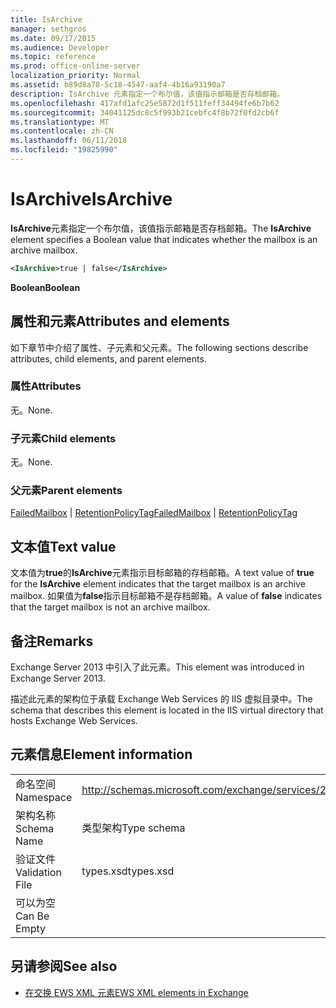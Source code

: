 ```yaml
---
title: IsArchive
manager: sethgros
ms.date: 09/17/2015
ms.audience: Developer
ms.topic: reference
ms.prod: office-online-server
localization_priority: Normal
ms.assetid: b89d8a78-5c18-4547-aaf4-4b16a93190a7
description: IsArchive 元素指定一个布尔值，该值指示邮箱是否存档邮箱。
ms.openlocfilehash: 417afd1afc25e5872d1f511feff34494fe6b7b62
ms.sourcegitcommit: 34041125dc8c5f993b21cebfc4f8b72f0fd2cb6f
ms.translationtype: MT
ms.contentlocale: zh-CN
ms.lasthandoff: 06/11/2018
ms.locfileid: "19825990"
---
```

# <a name="isarchive"></a><span data-ttu-id="886b9-103">IsArchive</span><span class="sxs-lookup"><span data-stu-id="886b9-103">IsArchive</span></span>

<span data-ttu-id="886b9-104">**IsArchive**元素指定一个布尔值，该值指示邮箱是否存档邮箱。</span><span class="sxs-lookup"><span data-stu-id="886b9-104">The **IsArchive** element specifies a Boolean value that indicates whether the mailbox is an archive mailbox.</span></span> 
  
```XML
<IsArchive>true | false</IsArchive>
```

 <span data-ttu-id="886b9-105">**Boolean**</span><span class="sxs-lookup"><span data-stu-id="886b9-105">**Boolean**</span></span>
## <a name="attributes-and-elements"></a><span data-ttu-id="886b9-106">属性和元素</span><span class="sxs-lookup"><span data-stu-id="886b9-106">Attributes and elements</span></span>

<span data-ttu-id="886b9-107">如下章节中介绍了属性、子元素和父元素。</span><span class="sxs-lookup"><span data-stu-id="886b9-107">The following sections describe attributes, child elements, and parent elements.</span></span>
  
### <a name="attributes"></a><span data-ttu-id="886b9-108">属性</span><span class="sxs-lookup"><span data-stu-id="886b9-108">Attributes</span></span>

<span data-ttu-id="886b9-109">无。</span><span class="sxs-lookup"><span data-stu-id="886b9-109">None.</span></span>
  
### <a name="child-elements"></a><span data-ttu-id="886b9-110">子元素</span><span class="sxs-lookup"><span data-stu-id="886b9-110">Child elements</span></span>

<span data-ttu-id="886b9-111">无。</span><span class="sxs-lookup"><span data-stu-id="886b9-111">None.</span></span>
  
### <a name="parent-elements"></a><span data-ttu-id="886b9-112">父元素</span><span class="sxs-lookup"><span data-stu-id="886b9-112">Parent elements</span></span>

<span data-ttu-id="886b9-113">[FailedMailbox](failedmailbox.md) | [RetentionPolicyTag](retentionpolicytag.md)</span><span class="sxs-lookup"><span data-stu-id="886b9-113">[FailedMailbox](failedmailbox.md) | [RetentionPolicyTag](retentionpolicytag.md)</span></span>
  
## <a name="text-value"></a><span data-ttu-id="886b9-114">文本值</span><span class="sxs-lookup"><span data-stu-id="886b9-114">Text value</span></span>

<span data-ttu-id="886b9-115">文本值为**true**的**IsArchive**元素指示目标邮箱的存档邮箱。</span><span class="sxs-lookup"><span data-stu-id="886b9-115">A text value of **true** for the **IsArchive** element indicates that the target mailbox is an archive mailbox.</span></span> <span data-ttu-id="886b9-116">如果值为**false**指示目标邮箱不是存档邮箱。</span><span class="sxs-lookup"><span data-stu-id="886b9-116">A value of **false** indicates that the target mailbox is not an archive mailbox.</span></span> 
  
## <a name="remarks"></a><span data-ttu-id="886b9-117">备注</span><span class="sxs-lookup"><span data-stu-id="886b9-117">Remarks</span></span>

<span data-ttu-id="886b9-118">Exchange Server 2013 中引入了此元素。</span><span class="sxs-lookup"><span data-stu-id="886b9-118">This element was introduced in Exchange Server 2013.</span></span>
  
<span data-ttu-id="886b9-119">描述此元素的架构位于承载 Exchange Web Services 的 IIS 虚拟目录中。</span><span class="sxs-lookup"><span data-stu-id="886b9-119">The schema that describes this element is located in the IIS virtual directory that hosts Exchange Web Services.</span></span>
  
## <a name="element-information"></a><span data-ttu-id="886b9-120">元素信息</span><span class="sxs-lookup"><span data-stu-id="886b9-120">Element information</span></span>

|||
|:-----|:-----|
|<span data-ttu-id="886b9-121">命名空间</span><span class="sxs-lookup"><span data-stu-id="886b9-121">Namespace</span></span>  <br/> |http://schemas.microsoft.com/exchange/services/2006/types  <br/> |
|<span data-ttu-id="886b9-122">架构名称</span><span class="sxs-lookup"><span data-stu-id="886b9-122">Schema Name</span></span>  <br/> |<span data-ttu-id="886b9-123">类型架构</span><span class="sxs-lookup"><span data-stu-id="886b9-123">Type schema</span></span>  <br/> |
|<span data-ttu-id="886b9-124">验证文件</span><span class="sxs-lookup"><span data-stu-id="886b9-124">Validation File</span></span>  <br/> |<span data-ttu-id="886b9-125">types.xsd</span><span class="sxs-lookup"><span data-stu-id="886b9-125">types.xsd</span></span>  <br/> |
|<span data-ttu-id="886b9-126">可以为空</span><span class="sxs-lookup"><span data-stu-id="886b9-126">Can Be Empty</span></span>  <br/> ||
   
## <a name="see-also"></a><span data-ttu-id="886b9-127">另请参阅</span><span class="sxs-lookup"><span data-stu-id="886b9-127">See also</span></span>



- [<span data-ttu-id="886b9-128">在交换 EWS XML 元素</span><span class="sxs-lookup"><span data-stu-id="886b9-128">EWS XML elements in Exchange</span></span>](ews-xml-elements-in-exchange.md)

